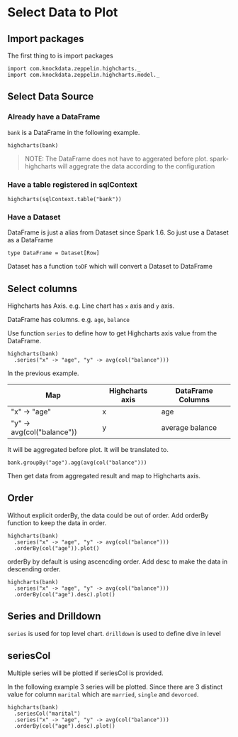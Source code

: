 # Select Data to Plot

## Import packages

The first thing to is import packages

	import com.knockdata.zeppelin.highcharts._
	import com.knockdata.zeppelin.highcharts.model._

## Select Data Source

### Already have a DataFrame

`bank` is a DataFrame in the following example.

    highcharts(bank)

> NOTE: The DataFrame does not have to aggerated before plot. spark-highcharts will aggegrate the data according to the configuration

### Have a table registered in sqlContext

	highcharts(sqlContext.table("bank"))

### Have a Dataset

DataFrame is just a alias from Dataset since Spark 1.6. So just use a Dataset as a DataFrame

`type DataFrame = Dataset[Row]`

Dataset has a function `toDF` which will convert a Dataset to DataFrame

## Select columns

Highcharts has Axis. e.g. Line chart has `x` axis and `y` axis.

DataFrame has columns. e.g. `age`, `balance`

Use function `series` to define how to get Highcharts axis value from the DataFrame.

	highcharts(bank)
	  .series("x" -> "age", "y" -> avg(col("balance")))

In the previous example.

|	Map 				        |	Highcharts axis	|	DataFrame Columns
| ------------------------------|-------------------|-------------------
| "x" -> "age"                  | x                 | age
| "y" -> avg(col("balance"))    | y                 | average balance

It will be aggregated before plot. It will be translated to.

    bank.groupBy("age").agg(avg(col("balance")))

Then get data from aggregated result and map to Highcharts axis.

## Order

Without explicit orderBy, the data could be out of order. Add orderBy function to keep the data in order.

	highcharts(bank)
	  .series("x" -> "age", "y" -> avg(col("balance")))
	  .orderBy(col("age")).plot()

orderBy by default is using ascencding order.  Add desc to make the data in descending order.

	highcharts(bank)
	  .series("x" -> "age", "y" -> avg(col("balance")))
	  .orderBy(col("age").desc).plot()

## Series and Drilldown

`series` is used for top level chart. `drilldown` is used to define dive in level

## seriesCol

Multiple series will be plotted if seriesCol is provided.

In the following example 3 series will be plotted. Since there are 3 distinct value for column `marital` which are `married`, `single` and `devorced`.

	highcharts(bank)
	  .seriesCol("marital")
	  .series("x" -> "age", "y" -> avg(col("balance")))
	  .orderBy(col("age").desc).plot()
